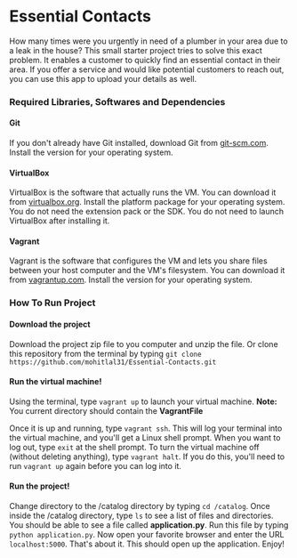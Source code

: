 # Essential Contacts

How many times were you urgently in need of a plumber in your area due to a leak in the house?
This small starter project tries to solve this exact problem.
It enables a customer to quickly find an essential contact in their area.
If you offer a service and would like potential customers to reach out, you can use this app to upload your details as well.

### Required Libraries, Softwares and Dependencies

#### Git

If you don't already have Git installed, download Git from [git-scm.com](https://git-scm.com/downloads). Install the version for your operating system.

#### VirtualBox

VirtualBox is the software that actually runs the VM. You can download it from [virtualbox.org](virtualbox.org). Install the platform package for your operating system. You do not need the extension pack or the SDK. You do not need to launch VirtualBox after installing it.

#### Vagrant

Vagrant is the software that configures the VM and lets you share files between your host computer and the VM's filesystem. You can download it from [vagrantup.com](https://www.vagrantup.com/downloads.html). Install the version for your operating system.

### How To Run Project

#### Download the project

Download the project zip file to you computer and unzip the file. Or clone this repository from the terminal by typing
`git clone https://github.com/mohitlal31/Essential-Contacts.git`

#### Run the virtual machine!

Using the terminal, type `vagrant up` to launch your virtual machine.
**Note:** You current directory should contain the **VagrantFile**

Once it is up and running, type `vagrant ssh`. This will log your terminal into the virtual machine, and you'll get a Linux shell prompt. When you want to log out, type `exit` at the shell prompt. To turn the virtual machine off (without deleting anything), type `vagrant halt`. If you do this, you'll need to run `vagrant up` again before you can log into it.

#### Run the project!

Change directory to the /catalog directory by typing `cd /catalog`. Once inside the /catalog directory, type `ls` to see a list of files and directories. You should be able to see a file called **application.py**. Run this file by typing `python application.py`.
Now open your favorite browser and enter the URL `localhost:5000`. That's about it. This should open up the application. Enjoy!
